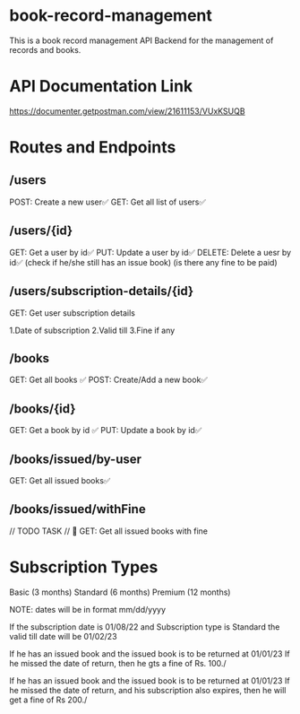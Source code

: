 # book-record-management

This is a book record management API Backend for the management of records and books.

# API Documentation Link

https://documenter.getpostman.com/view/21611153/VUxKSUQB


# Routes and Endpoints


## /users

POST: Create a new user✅
GET: Get all list of users✅



## /users/{id}

GET: Get a user by id✅
PUT: Update a user by id✅
DELETE: Delete a uesr by id✅  (check if he/she still has an issue book) (is there any fine to be paid)

## /users/subscription-details/{id}

GET: Get user subscription details

 1.Date of subscription
 2.Valid till
 3.Fine if any

## /books

GET: Get all books ✅ 
POST: Create/Add a new book✅

## /books/{id}

GET: Get a book by id ✅ 
PUT: Update a book by id✅

## /books/issued/by-user

GET: Get all issued books✅

## /books/issued/withFine

// TODO TASK // 🏁 GET: Get all issued books with fine


# Subscription Types
Basic (3 months) Standard (6 months) Premium (12 months)

NOTE: dates will be in format mm/dd/yyyy

If the subscription date is 01/08/22 and Subscription type is Standard the valid till date will be 01/02/23

If he has an issued book and the issued book is to be returned at 01/01/23 If he missed the date of return, then he gts a fine of Rs. 100./

If he has an issued book and the issued book is to be returned at 01/01/23 If he missed the date of return, and his subscription also expires, then he will get a fine of Rs 200./

